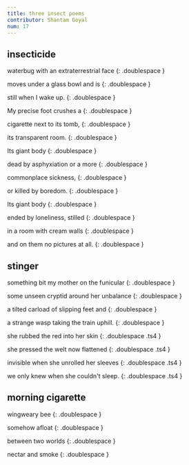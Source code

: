 ```yaml
---
title: three insect poems
contributor: Shantam Goyal
num: 17
---
```


## insecticide

waterbug with an extraterrestrial face
{: .doublespace }

moves under a glass bowl and is
{: .doublespace }

still when I wake up.
{: .doublespace }

My precise foot crushes a
{: .doublespace }

cigarette next to its tomb,
{: .doublespace }

its transparent room.
{: .doublespace }

Its giant body
{: .doublespace }

dead by asphyxiation or a more
{: .doublespace }

commonplace sickness,
{: .doublespace }

or killed by boredom.
{: .doublespace }

Its giant body
{: .doublespace }

ended by loneliness, stilled
{: .doublespace }

in a room with cream walls
{: .doublespace }

and on them no pictures at all.
{: .doublespace }

## stinger

something bit my mother on the funicular
{: .doublespace }

some unseen cryptid around her unbalance
{: .doublespace }

a tilted carload of slipping feet and
{: .doublespace }

a strange wasp taking the train uphill.
{: .doublespace }

she rubbed the red into her skin
{: .doublespace .ts4 }

she pressed the welt now flattened
{: .doublespace .ts4 }

invisible when she unrolled her sleeves
{: .doublespace .ts4 }

we only knew when she couldn't sleep.
{: .doublespace .ts4 }

## morning cigarette

wingweary bee
{: .doublespace }

somehow afloat
{: .doublespace }

between two worlds
{: .doublespace }

nectar and smoke
{: .doublespace }

